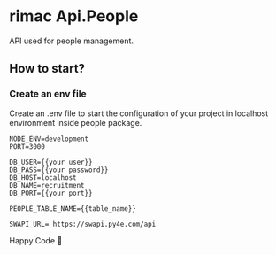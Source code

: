 # rimac Api.People

API used for people management.

## How to start?

### Create an env file

Create an .env file to start the configuration of your project in localhost environment inside people package.

```
NODE_ENV=development
PORT=3000

DB_USER={{your user}}
DB_PASS={{your password}}
DB_HOST=localhost
DB_NAME=recruitment
DB_PORT={{your port}}

PEOPLE_TABLE_NAME={{table_name}}

SWAPI_URL= https://swapi.py4e.com/api

```

Happy Code 🎸
